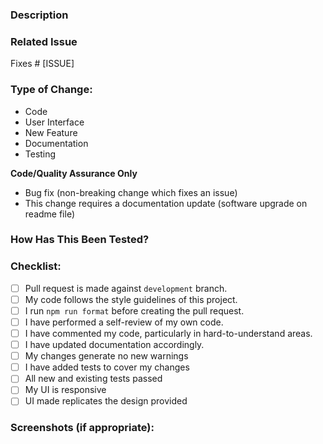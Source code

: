 ### Description

<!--- Include a summary of the change and relevant motivation/context. List any dependencies that are required for this change. --->

### Related Issue

<!-- Use Fixes if this issue is related to a bug, else use closes to closes the issue -->

Fixes # [ISSUE]

### Type of Change:

<!--- **Delete irrelevant options.** --->

- Code
- User Interface
- New Feature
- Documentation
- Testing

**Code/Quality Assurance Only**

- Bug fix (non-breaking change which fixes an issue)
- This change requires a documentation update (software upgrade on readme file)

### How Has This Been Tested?

<!-- Describe the tests you ran to verify your changes. Provide instructions or GIFs so we can reproduce. List any relevant details for your test. -->

### Checklist:

<!-- **Delete irrelevant options.** -->

- [ ] Pull request is made against `development` branch.
- [ ] My code follows the style guidelines of this project.
- [ ] I run `npm run format` before creating the pull request.
- [ ] I have performed a self-review of my own code.
- [ ] I have commented my code, particularly in hard-to-understand areas.
- [ ] I have updated documentation accordingly.
- [ ] My changes generate no new warnings
- [ ] I have added tests to cover my changes
- [ ] All new and existing tests passed
  <!-- For UI changes -->
- [ ] My UI is responsive
- [ ] UI made replicates the design provided

### Screenshots (if appropriate):
